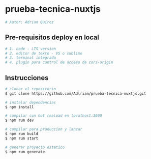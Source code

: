 # prueba-tecnica-nuxtjs

```bash
# Autor: Adrian Quiroz
```

## Pre-requisitos deploy en local
```bash
# 1. node - LTS version
# 2. editor de texto - VS o sublime
# 3. terminal integrada
# 4. plugin para control de acceso de cors-origin
```

## Instrucciones
```bash
# clonar el repositorio
$ git clone https://github.com/Adlrian/prueba-tecnica-nuxtjs.git

# instalar dependencias
$ npm install

# compilar con hot reaload en localhost:3000
$ npm run dev

# compilar para produccion y lanzar
$ npm run build
$ npm run start

# generar proyecto estatico
$ npm run generate
```